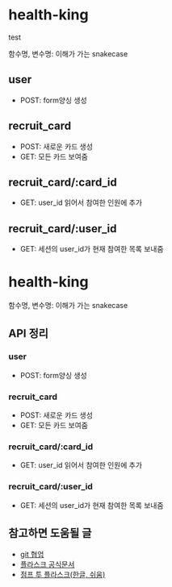 # health-king
test

함수명, 변수명: 이해가 가는 snakecase

## user
- POST: form양싱 생성


## recruit_card
- POST: 새로운 카드 생성
- GET: 모든 카드 보여줌

## recruit_card/:card_id 
- GET: user_id 읽어서 참여한 인원에 추가

## recruit_card/:user_id
- GET: 세션의 user_id가 현재 참여한 목록 보내줌


# health-king


함수명, 변수명: 이해가 가는 snakecase

## API 정리
### user
- POST: form양싱 생성

### recruit_card
- POST: 새로운 카드 생성
- GET: 모든 카드 보여줌

### recruit_card/:card_id 
- GET: user_id 읽어서 참여한 인원에 추가

### recruit_card/:user_id
- GET: 세션의 user_id가 현재 참여한 목록 보내줌


## 참고하면 도움될 글
- <a href="https://gmlwjd9405.github.io/2018/05/11/types-of-git-branch.html">git 협업</a>
- <a href="https://flask.palletsprojects.com/en/2.1.x/">플라스크 공식문서 </a>
- <a href="https://wikidocs.net/book/4542">점프 투 플라스크(한글, 쉬움) </a>